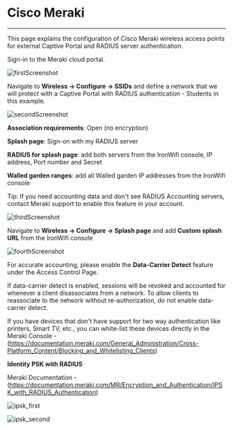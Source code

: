 # **Cisco Meraki**

---

This page explains the configuration of Cisco Meraki wireless access points for external Captive  Portal and RADIUS server authentication.

Sign-in to the Meraki cloud portal.

![firstScreenshot](https://github.com/IronWifi/docs/blob/master/configuration-guides/meraki/meraki1.png?raw=true)

Navigate to **Wireless -> Configure -> SSIDs** and define a network that we will protect with a Captive Portal with RADIUS authentication - Students in this example.

![secondScreenshot](https://github.com/IronWifi/docs/blob/master/configuration-guides/meraki/meraki2.png?raw=true)

**Association requirements**: Open (no encryption)

**Splash page**: Sign-on with my RADIUS server

**RADIUS for splash page**: add both servers from the IronWifi console, IP address, Port number and Secret

**Walled garden ranges**: add all Walled garden IP addresses from the IronWifi console

Tip: If you need accounting data and don't see RADIUS Accounting servers, contact Meraki support to enable this feature in your account.

![thirdScreenshot](https://github.com/IronWifi/docs/blob/master/configuration-guides/meraki/meraki3.png?raw=true)

Navigate to **Wireless -> Configure -> Splash page** and add **Custom splash URL** from the IronWifi console 

![fourthScreenshot](https://github.com/IronWifi/docs/blob/master/configuration-guides/meraki/meraki4.png?raw=true)

For accurate accounting, please enable the **Data-Carrier Detect** feature under the Access Control Page.

If data-carrier detect is enabled, sessions will be revoked and accounted for whenever a client disassociates from a network. To allow clients to reassociate to the network without re-authorization, do not enable data-carrier detect.

If you have devices that don't have support for two way authentication like printers, Smart TV, etc., you can white-list these devices directly in the Meraki Console - (https://documentation.meraki.com/General_Administration/Cross-Platform_Content/Blocking_and_Whitelisting_Clients)

**Identity PSK with RADIUS**

Meraki Documentation - (https://documentation.meraki.com/MR/Encryption_and_Authentication/IPSK_with_RADIUS_Authentication)

![ipsk_first](https://github.com/IronWifi/docs/blob/master/configuration-guides/meraki/Screenshot%202021-03-23%2011.50.50%20AM.png?raw=true)

![ipsk_second](https://github.com/IronWifi/docs/blob/master/configuration-guides/meraki/Screenshot%202021-03-23%2011.54.06%20AM.png?raw=true)


